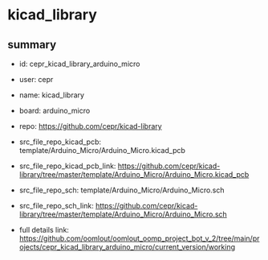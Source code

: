 # kicad_library
 
## summary 
* id: cepr_kicad_library_arduino_micro
* user: cepr
* name: kicad_library
* board: arduino_micro
* repo: https://github.com/cepr/kicad-library
* src_file_repo_kicad_pcb: template/Arduino_Micro/Arduino_Micro.kicad_pcb
* src_file_repo_kicad_pcb_link: https://github.com/cepr/kicad-library/tree/master/template/Arduino_Micro/Arduino_Micro.kicad_pcb


* src_file_repo_sch: template/Arduino_Micro/Arduino_Micro.sch
* src_file_repo_sch_link: https://github.com/cepr/kicad-library/tree/master/template/Arduino_Micro/Arduino_Micro.sch
* full details link: https://github.com/oomlout/oomlout_oomp_project_bot_v_2/tree/main/projects/cepr_kicad_library_arduino_micro/current_version/working  







